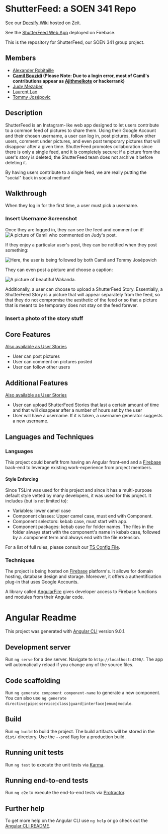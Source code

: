 # ShutterFeed: a SOEN 341 Repo

See our [Docsify Wiki](https://docs-shutterfeed.now.sh) hosted on Zeit.

See the [ShutterFeed Web App](https://shutterfeed-soen341.web.app) deployed on Firebase.

This is the repository for ShutterFeed, our SOEN 341 group project.

## Members
* [Alexander Robitaille](https://github.com/A-Robitaille)
* **[Camil Bouzidi](https://github.com/CamilBouzidi) (Please Note: Due to a login error, most of Camil's contributions appear as [Ajithmelkote](https://github.com/Ajithmelkote) or hackerrank)**
* [Judy Mezaber](https://github.com/jmezaber)
* [Laurent Lao](https://github.com/laurentlaurent/)
* [Tommy Josépovic](https://github.com/tommy-josepovic)

## Description

ShutterFeed is an Instagram-like web app designed to let users contribute to a common feed of pictures to share them. Using their Google Account and their chosen username, a user can log in, post pictures, follow other users, comment under pictures, and even post temporary pictures that will disappear after a given time. ShutterFeed promotes collaboration since there is only a single feed, and it is completely secure: if a picture from the user's story is deleted, the ShutterFeed team does not archive it before deleting it.

By having users contribute to a single feed, we are really putting the "social" back in social medium!

## Walkthrough

When they log in for the first time, a user must pick a username.

### Insert Username Screenshot

Once they are logged in, they can see the feed and comment on it!
![A picture of Camil who commented on Judy's post.](images/comments.png)

If they enjoy a particular user's post, they can be notified when they post something:

![Here, the user is being followed by both Camil and Tommy Josépovich](images/notifications.png)

They can even post a picture and choose a caption:

![A picture of beautiful Wakanda.](images/post.png)

Additionally, a user can choose to upload a ShutterFeed Story. Essentially, a ShutterFeed Story is a picture that will appear separately from the feed, so that they do not compromise the aesthetic of the feed or so that a picture that is meant to be temporary does not stay on the feed forever.

### Insert a photo of the story stuff

## Core Features
[Also available as User Stories](https://github.com/CamilBouzidi/-REDACTED-a-SOEN-341-Repo/wiki/User-Stories)
* User can post pictures
* User can comment on pictures posted
* User can follow other users

## Additional Features
[Also available as User Stories](https://github.com/CamilBouzidi/-REDACTED-a-SOEN-341-Repo/wiki/User-Stories)
* User can upload ShutterFeed Stories that last a certain amount of time and that will disappear after a number of hours set by the user
* User will have a username. If it is taken, a username generator suggests a new username.

## Languages and Techniques

### Languages
This project could benefit from having an Angular front-end and a [Firebase](https://firebase.google.com/) back-end to leverage existing work-experience from project members.

#### Style Enforcing
Since TSLint was used for this project and since it has a multi-purpose default style vetted by many developers, it was used for this project. It includes (but is not limited to):

* Variables: lower camel case
* Component classes: Upper camel case, must end with Component. 
* Component selectors: kebab case, must start with app.
* Component packages: kebab case for folder names. The files in the folder always start with the component's name in kebab case, followed by a .component term and always end with the file extension.

For a list of full rules, please consult our [TS Config File](https://github.com/laurentlaurent/ShutterFeed-a-soen-341-repo/blob/master/tsconfig.json).

### Techniques
The project is being hosted on [Firebase](https://firebase.google.com/) platform's. It allows for domain hosting, database design and storage. Moreover, it offers a authentification plug-in that uses Google Accounts.

A library called [AngularFire](https://github.com/angular/angularfire) gives developer access to Firebase functions and modules from their Angular code.

# Angular Readme

This project was generated with [Angular CLI](https://github.com/angular/angular-cli) version 9.0.1.

## Development server

Run `ng serve` for a dev server. Navigate to `http://localhost:4200/`. The app will automatically reload if you change any of the source files.

## Code scaffolding

Run `ng generate component component-name` to generate a new component. You can also use `ng generate directive|pipe|service|class|guard|interface|enum|module`.

## Build

Run `ng build` to build the project. The build artifacts will be stored in the `dist/` directory. Use the `--prod` flag for a production build.

## Running unit tests

Run `ng test` to execute the unit tests via [Karma](https://karma-runner.github.io).

## Running end-to-end tests

Run `ng e2e` to execute the end-to-end tests via [Protractor](http://www.protractortest.org/).

## Further help

To get more help on the Angular CLI use `ng help` or go check out the [Angular CLI README](https://github.com/angular/angular-cli/blob/master/README.md).



